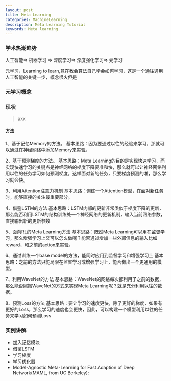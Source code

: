 ```yaml
---
layout: post
title: Meta Learning
categories: MachineLearning
description: Meta Learning Tutorial
keywords: Meta learning
---
```


### 学术热潮趋势
人工智能=> 机器学习 => 深度学习=> 深度强化学习=> 元学习

元学习，Learning to learn,意在教会算法自己学会如何学习，这是一个通往通用人工智能的关键一步，概念很火但是

### 元学习概念


### 现状
> xxx

#### 方法
1、基于记忆Memory的方法。 
基本思路：因为要通过以往的经验来学习，那就可以通过在神经网络中添加Memory来实验。

2、基于预测梯度的方法。 
基本思路：Meta Learning的目的是实现快速学习，而实现快速学习的关键点是神经网络的梯度下降要准和快，那么就可以让神经网络利用以往的任务学习如何预测梯度，这样面对新的任务，只要梯度预测的准，那么学习就会快。

3、利用Attention注意力机制 
基本思路：训练一个Attention模型，在面对新任务时，能够直接的关注最重要部分。

4、借鉴LSTM的方法 
基本思路：LSTM内部的更新非常类似于梯度下降的更新，那么能否利用LSTM的结构训练处一个神经网络的更新机制，输入当前网络参数，直接输出新的更新参数

5、面向RL的Meta Learning方法 
基本思路：既然Meta Learning可以用在监督学习，那么增强学习上又可以怎么做呢？能否通过增加一些外部信息的输入比如reward，和之前的action来实验。

6、通过训练一个base model的方法，能同时应用到监督学习和增强学习上 
基本思路：之前的方法只能局限在监督学习或增强学习上，能否做出一个更通用的模型。

7、利用WaveNet的方法 
基本思路：WaveNet的网络每次都利用了之前的数据，那么能否照搬WaveNet的方式来实现Meta Learning呢？就是充分利用以往的数据。

8、预测Loss的方法 
基本思路：要让学习的速度更快，除了更好的梯度，如果有更好的Loss，那么学习的速度也会更快，因此，可以构建一个模型利用以往的任务来学习如何预测Loss

### 实例讲解

- 加入记忆模块
- 借鉴LSTM
- 学习梯度
- 学习优化器
- Model-Agnostic Meta-Learning for Fast Adaption of Deep Network(MAML, from UC Berkeley):


